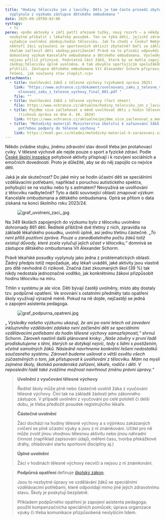 ```yaml
---
title: "Hodiny tělocviku jen z lavičky. Děti je tam často prosedí zbytečně,
  vyplynulo z výzkumu zástupce dětského ombudsmana "
date: 2025-09-19T09:03:00
vystupy:
  - tz
perex: <p>Do aktovky v září patří ořezané tužky, nový rozvrh – a někdy je
  nezbytné přibalit i lékařský posudek. Ten se týká dětí, jejichž zdravotní stav
  vyžaduje uvolnění z&nbsp;hodin tělocviku. Jak to chodí v Česku? Nebývají
  někteří žáci vyloučeni ze sportovních aktivit zbytečně? Daří se základním
  školám začlenit děti s&nbsp;postižením? Právě na to přináší odpovědi nedávno
  dokončený výzkum Kanceláře ombudsmana a dětského ombudsmana. Výsledky však
  nejsou příliš příznivé. Podstatná část žáků, která by se mohla zapojit, bývá
  z&nbsp;tělocviku úplně uvolněna. A tak obvykle sportujícím spolužákům jen
  přihlíží. Zástupce dětského ombudsmana Vít Alexander Schorm připravuje návrhy
  řešení, jak současný stav zlepšit.</p>
attachments:
  - title: Uvolňování žáků z tělesné výchovy (výzkumná zpráva 2025)
    link: "https://www.ochrance.cz/dokument/uvolnovani_zaku_z_telesne_vychovy/vz_uv\
      olnovani_zaku_z_telesne_vychovy_final_001.pdf "
    file: ""
  - title: Uvolňování žáků z tělesné výchovy (fact sheet)
    file: https://www.ochrance.cz/aktualne/hodiny_telocviku_jen_z_lavicky-_deti_je_tam_casto_prosedi_zbytecne_vyplynulo_z_vyzkumu_zastupce_detskeho_ombudsmana/fact_sheet_uvolnovani_zaku_z_tv.pdf
  - title: Pojďme více začleňovat a méně uvolňovat děti z hodin tělesné výchovy!
      (tisková zpráva ze dne 4. 10. 2024)
    link: https://www.ochrance.cz/aktualne/pojdme_vice_zaclenovat_a_mene_uvolnovat_deti_z_hodin_telesne_vychovy/
  - title: "Metodický materiál Ministerstva školství k zařazování žáků a studentů s
      potřebou podpory do tělesné výchovy "
    link: https://msmt.gov.cz/mladez/metodicky-material-k-zarazovani-zaku-a-studentu-s-potrebou
---
```

<p>Někdo zvládne stojku, jinému zdravotní stav dovolí třeba jen protahovací cviky. V&nbsp;tělesné výchově ale nejde pouze o sport a fyzické zdraví. Podle 
<a href="https://csicr.cz/CSICR/media/Prilohy/2023_p%C5%99%C3%ADlohy/Dokumenty/TZ_Telesna-zdatnost-zaku-na-ZS-a-SS_final.pdf">České školní inspekce</a> pohybové aktivity přispívají i&nbsp;k&nbsp;rozvíjení sociálních a emočních dovedností. Proto je důležité, aby se do něj zapojilo co nejvíce dětí.&nbsp;</p>
<p>Jaká je ale skutečnost? Do jaké míry se hodin účastní děti se speciálními vzdělávacími potřebami, například s poruchou autistického spektra, pohybující se na vozíku nebo ty s&nbsp;astmatem? Nevyužívá se uvolňování z&nbsp;tělocviku nadbytečně? Tyto a další související oblasti zmapoval výzkum Kanceláře ombudsmana a dětského ombudsmana. Opírá se přitom o data získaná na konci školního roku 2023/24.</p>
<figure class="image image-style-align-right">
<img src="https://www.ochrance.cz/aktualne/hodiny_telocviku_jen_z_lavicky-_deti_je_tam_casto_prosedi_zbytecne_vyplynulo_z_vyzkumu_zastupce_detskeho_ombudsmana/graf_uvolneni_zaci_.jpg" alt="graf_uvolneni_zaci_.jpg"></figure>
<p>Na 349 školách zapojených do výzkumu bylo z&nbsp;tělocviku uvolněno dohromady 861 dětí. Ředitelé přibližně dvě třetiny z&nbsp;nich, zpravidla na základě lékařského posudku, uvolnili úplně, asi jednu třetinu částečně. 
<i>„To není příliš pozitivní zpráva. Pouze u&nbsp;zanedbatelného počtu žáků totiž existují důvody, které zcela vylučují jejich účast v tělocviku,</i>“ domnívá se zástupce dětského ombudsmana Vít Alexander Schorm.&nbsp;</p>
<p>Právě lékařské posudky vyplynuly jako jedna z&nbsp;problematických oblastí. Žádný předpis totiž nepožaduje, aby lékaři uváděli, jaké aktivity jsou vlastně pro dítě nevhodné či rizikové. Značná část zkoumaných škol&nbsp;(39&nbsp;%) tak nikdy nedostala jednoznačné vodítko, jak konkrétnímu žákovi přizpůsobit hodinu tělocviku na míru.&nbsp;</p>
<p>Trhlin v&nbsp;systému je ale více. Děti bývají častěji uvolněny, místo aby dostaly tzv. podpůrné opatření. Ve srovnání s&nbsp;ostatními předměty tato opatření školy využívají výrazně méně. Pokud na ně dojde, nejčastěji se jedná o&nbsp;zapojení asistenta pedagoga.</p>
<figure class="image">
<img src="https://www.ochrance.cz/aktualne/hodiny_telocviku_jen_z_lavicky-_deti_je_tam_casto_prosedi_zbytecne_vyplynulo_z_vyzkumu_zastupce_detskeho_ombudsmana/graf_podpurna_opatreni.jpg" alt="graf_podpurna_opatreni.jpg"></figure>
<p>„
<i>Výsledky našeho výzkumu ukazují, že ani po osmi letech od zavedení inkluzivního vzdělávání zdaleka není začlenění dětí se speciálními vzdělávacími potřebami do hodin tělesné výchovy samozřejmostí,“</i> shrnul Schorm. Zároveň nastínil další plánované kroky: 
<i>„Naše závěry v&nbsp;první řadě prodiskutujeme s&nbsp;těmi, kterých se dotýkají nejvíc, tedy s lidmi s&nbsp;postižením, včetně samotných žáků. Následně navrhneme konkrétní řešení nedostatků současného systému. Zároveň budeme usilovat o větší osvětu všech zúčastněných o tom, jak přistupovat k&nbsp;uvolňování z&nbsp;tělocviku. Mám na mysli zejména školy, školská poradenská zařízení, lékaře, rodiče i děti. V neposlední řadě také zvážíme možnost navrhnout změnu právní úpravy.“</i></p>
<blockquote>
<p>
<strong>Uvolnění z vyučování tělesné výchovy&nbsp;</strong></p>
<p>Ředitel školy může plně nebo částečně uvolnit žáka z vyučování tělesné výchovy. Činí tak na základě žádosti jeho zákonného zástupce. V případě uvolnění z vyučování po celé pololetí či delší dobu, je třeba předložit posudek registrujícího lékaře.</p>
<p>
<strong>Částečné uvolnění&nbsp;</strong></p>
<p>Žáci dochází na hodiny tělesné výchovy a s výjimkou zakázaných cvičení se plně účastní výuky a&nbsp;jsou z ní známkováni. Učitel pro ně může zvolit jinou vhodnou tělesnou aktivitu nebo jinou náhradní činnost (například zapisování údajů, měření času, tvorba překážkové dráhy, ohlašování startu sportovní disciplíny aj.)&nbsp;</p>
<p>
<strong>Úplné uvolnění&nbsp;</strong></p>
<p>Žáci v hodinách tělesné výchovy necvičí a nejsou z ní známkováni.</p></blockquote>
<blockquote>
<p>
<strong>Podpůrná opatření&nbsp;</strong>definuje 
<a href="https://msmt.gov.cz/dokumenty-3/skolsky-zakon">školský zákon</a>.&nbsp;</p>
<p>Jsou to nezbytné úpravy ve vzdělávání žáků se speciálními vzdělávacími potřebami, které odpovídají mimo jiné jejich zdravotnímu stavu. Školy je poskytují bezplatně.</p>
<p>Příkladem podpůrného opatření je zapojení asistenta pedagoga; použití kompenzačnícha speciálních pomůcek; úprava organizace výuky či třeba komunikace přizpůsobená neslyšícím lidem.</p></blockquote>
